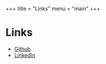 +++
title = "Links"
menu = "main"
+++

# Links

- [Github](https://github.com/danielmatsuda)
- [LinkedIn](https://www.linkedin.com/in/daniel-matsuda/)
